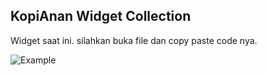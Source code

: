 ## KopiAnan Widget Collection 

Widget saat ini. silahkan buka file dan copy paste code nya. 

![Example](https://github.com/kopianan/kopianan-widget-collection/blob/main/widget-collection-1.gif)

